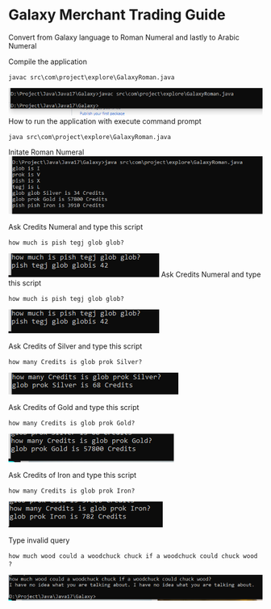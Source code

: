 # Galaxy Merchant Trading Guide
Convert from Galaxy language to Roman Numeral and lastly to Arabic Numeral 

Compile the application
```
javac src\com\project\explore\GalaxyRoman.java
```
![Alt text](asset/compile_app.PNG?raw=true "Compile App")
How to run the application with execute command prompt
```
java src\com\project\explore\GalaxyRoman.java
```
Initate Roman Numeral
![Alt text](asset/run_initiate.PNG?raw=true "Initate Roman Numeral")

Ask Credits Numeral and type this script
```
how much is pish tegj glob glob?
```
![Alt text](asset/ask_num.PNG?raw=true "Require Credits Numeral")
Ask Credits Numeral and type this script
```
how much is pish tegj glob glob?
```
![Alt text](asset/ask_num.PNG?raw=true "Require Credits Numeral")

Ask Credits of Silver and type this script
```
how many Credits is glob prok Silver?
```
![Alt text](asset/ask_silver.PNG?raw=true "Require Credits of Silver")

Ask Credits of Gold and type this script
```
how many Credits is glob prok Gold?
```
![Alt text](asset/ask_gold.PNG?raw=true "Require Credits of Gold")

Ask Credits of Iron and type this script
```
how many Credits is glob prok Iron?
```
![Alt text](asset/ask_iron.PNG?raw=true "Require Credits of Iron")

Type invalid query
```
how much wood could a woodchuck chuck if a woodchuck could chuck wood ?
```
![Alt text](asset/ask_error.PNG?raw=true "Type Invalid query")
